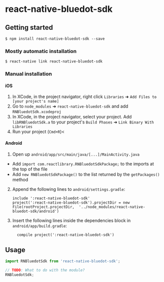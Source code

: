 
# react-native-bluedot-sdk

## Getting started

`$ npm install react-native-bluedot-sdk --save`

### Mostly automatic installation

`$ react-native link react-native-bluedot-sdk`

### Manual installation


#### iOS

1. In XCode, in the project navigator, right click `Libraries` ➜ `Add Files to [your project's name]`
2. Go to `node_modules` ➜ `react-native-bluedot-sdk` and add `RNBluedotSdk.xcodeproj`
3. In XCode, in the project navigator, select your project. Add `libRNBluedotSdk.a` to your project's `Build Phases` ➜ `Link Binary With Libraries`
4. Run your project (`Cmd+R`)<

#### Android

1. Open up `android/app/src/main/java/[...]/MainActivity.java`
  - Add `import com.reactlibrary.RNBluedotSdkPackage;` to the imports at the top of the file
  - Add `new RNBluedotSdkPackage()` to the list returned by the `getPackages()` method
2. Append the following lines to `android/settings.gradle`:
  	```
  	include ':react-native-bluedot-sdk'
  	project(':react-native-bluedot-sdk').projectDir = new File(rootProject.projectDir, 	'../node_modules/react-native-bluedot-sdk/android')
  	```
3. Insert the following lines inside the dependencies block in `android/app/build.gradle`:
  	```
      compile project(':react-native-bluedot-sdk')
  	```


## Usage
```javascript
import RNBluedotSdk from 'react-native-bluedot-sdk';

// TODO: What to do with the module?
RNBluedotSdk;
```
  